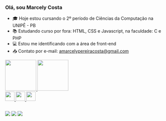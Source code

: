 ### Olá, sou Marcely Costa

- 🎓 Hoje estou cursando o 2º período de Ciências da Computação na UNIPÊ - PB
- 📚 Estudando curso por fora: HTML, CSS e Javascript, na faculdade: C e PHP
- 💻 Estou me identificando com a área de front-end
- 📥 Contato por e-mail: amarcelypereiracosta@gmail.com

<div>
    <a href="https://github.com/marcelypcosta">
    <img height="100em" src="https://github-readme-stats.vercel.app/api?username=marcelypcosta&show_icons=true&theme=dracula&include_all_commits=true&count_private=true"/> 
    <img height="100em" src="https://github-readme-stats.vercel.app/api/top-langs/?username=marcelypcosta&layout=compact&langs_count=16&theme=dracula"/>
</div>
<div>
    <img height="30" width="30" src="https://cdn.jsdelivr.net/gh/devicons/devicon/icons/html5/html5-original-wordmark.svg" />
    <img height="30" width="30" src="https://cdn.jsdelivr.net/gh/devicons/devicon/icons/css3/css3-original-wordmark.svg" />
    <img height="30" width="30" src="https://cdn.jsdelivr.net/gh/devicons/devicon/icons/javascript/javascript-original.svg" />   
</div>

##

<div>
    <a target="_blank" href="https://www.instagram.com/marcelypcosta8"><img src="https://img.shields.io/badge/Instagram-E4405F?style=for-the-badge&logo=instagram&logoColor=white"></a>
    <a target="_blank" href="https://discord.com/channels/@me"><img src="https://img.shields.io/badge/Discord-7289DA?style=for-the-badge&logo=discord&logoColor=white"></a>
    <a target="_blank" href="https://www.linkedin.com/in marcely-pereira-costa-404b19239"><img src="https://img.shields.io/badge/LinkedIn-0077B5?style=for-the-badge&logo=linkedin&logoColor=white"></a>
</div>